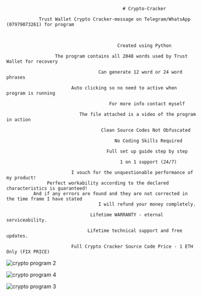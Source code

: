                                                # Crypto-Cracker

                Trust Wallet Crypto Cracker-message on Telegram/WhatsApp (07979073261) for program 



                                             Created using Python 

                      The program contains all 2048 words used by Trust Wallet for recovery

                                      Can generate 12 word or 24 word phrases

                            Auto clicking so no need to active when program is running

                                          For more info contact myself

                               The file attached is a video of the program in action 

                                       Clean Source Codes Not Obfuscated

                                            No Coding Skills Required

                                         Full set up guide step by step

                                              1 on 1 support (24/7)
                                              
                            I vouch for the unquestionable performance of my product!
                   Perfect workability according to the declared characteristics is guaranteed!
              And if any errors are found and they are not corrected in the time frame I have stated 
                                      I will refund your money completely.

                                   Lifetime WARRANTY - eternal serviceability.

                                  Lifetime technical support and free updates.

                            Full Crypto Cracker Source Code Price - 1 ETH Only (FIX PRICE)

![crypto program 2](https://user-images.githubusercontent.com/126352423/228370492-712dd6b0-4bcb-4796-a3f3-e109f58e64b4.jpg)

![crypto program 4](https://user-images.githubusercontent.com/126352423/228372127-7ee643ea-d832-4b0f-829c-723588d9b50c.jpg)

![crypto program 3](https://user-images.githubusercontent.com/126352423/228371504-52dcc26e-3385-4df4-8881-264a2bf2e74c.jpg)
